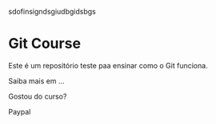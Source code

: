 sdofinsigndsgiudbgidsbgs
# Git Course

Este é um repositório teste paa ensinar como o Git funciona.

Saiba mais em ...

Gostou do curso?

Paypal
